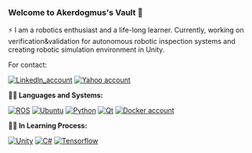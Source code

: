 ### Welcome to Akerdogmus's Vault 👋

⚡ I am a robotics enthusiast and a life-long learner. Currently, working on verification&validation for autonomous robotic inspection systems and creating robotic simulation environment in Unity.

For contact:

[![Linkedln_account](https://img.shields.io/badge/linkedin-%230077B5.svg?&style=for-the-badge&logo=linkedin&logoColor=white)](https://www.linkedin.com/in/alim-kerem-erdogmus/)
[![Yahoo account](https://img.shields.io/badge/Yahoo!-6001D2?style=for-the-badge&logo=Yahoo!&logoColor=white)](akerdogmus@yahoo.com)


**:mechanical_arm::mechanical_arm: Languages and Systems:**

[![ROS](https://img.shields.io/badge/ros-%230A0FF9.svg?style=for-the-badge&logo=ros&logoColor=white)](https://www.ros.org/)
[![Ubuntu](https://img.shields.io/badge/Ubuntu-E95420?style=for-the-badge&logo=ubuntu&logoColor=white)](https://www.ubuntu.com/)
[![Python](https://img.shields.io/badge/python-3670A0?style=for-the-badge&logo=python&logoColor=ffdd54)](https://www.python.org)
[![Qt](https://img.shields.io/badge/Qt-%23217346.svg?style=for-the-badge&logo=Qt&logoColor=white)](https://www.qt.io)
[![Docker account](https://img.shields.io/badge/docker-%230db7ed.svg?style=for-the-badge&logo=docker&logoColor=white)](https://hub.docker.com/u/akerdogmus)

**:runner::runner: In Learning Process:**

[![Unity](https://img.shields.io/badge/unity-%23000000.svg?style=for-the-badge&logo=unity&logoColor=white)](https://unity.com/)
[![C#](https://img.shields.io/badge/c%23-%23239120.svg?style=for-the-badge&logo=c-sharp&logoColor=white)]()
[![Tensorflow](https://img.shields.io/badge/tensorflow-%23F5792A.svg?style=for-the-badge&logo=tensorflow&logoColor=white)](https://www.tensorflow.org/)
</code>
